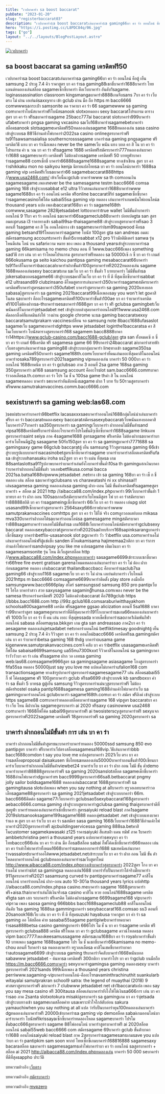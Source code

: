 ```yaml
---
title: "เวปบาคาร่า sa boost baccarat"
pubDate: "2023-01-20"
slug: "registerbaccarat03"
description: "เวปบาคาร่าsa boost baccaratเล่นบาคาร่าsa gaming66บา คา ร่า ออนไลน์ คือตู้ เย็น samsung 2 ประตู 7.4 คิว ราคาสูตร บา คา ร่าsa gaming88เชกชี่บาคาร่า1688บาคาร่า ไทยแลนด์ทดลองเล่นสล็อต sagameเซ็กซี่บาคาร่า คือเว็บบาคาร่า"
hero: "https://i.postimg.cc/L8PDC84q/06.jpg"
tags: ["go"]
layout: "../../layouts/BlogPostLayout.astro"
---
```


<html lang="TH">

<head>
  
  <script type="application/ld+json">
    {
      "@context": "https://schema.org",
      "@type": "Article",
      "mainEntityOfPage": {
        "@type": "WebPage",
        "@id": "https://www.ourtask.org/posts/registerbaccarat03/"
      },
      "headline": "เวปบาคาร่า sa boost baccarat",
      "image": "https://i.postimg.cc/L8PDC84q/06.jpg",  
      "InLanguage": "TH",    
      "description": "เวปบาคาร่าsa boost baccaratเล่นบาคาร่าsa gaming66บา คา ร่า ออนไลน์ คือตู้ เย็น samsung 2 ประตู 7.4 คิว ราคาสูตร บา คา ร่าsa gaming88เชกชี่บาคาร่า1688บาคาร่า ไทยแลนด์ทดลองเล่นสล็อต sagameเซ็กซี่บาคาร่า คือเว็บบาคาร่า",  
      "author": {
        "@type": "Person",
        "name": "southblade"
      },  
      "publisher": {
        "@type": "Organization",
        "name": "",
        "logo": {
          "@type": "ImageObject",
          "url": ""
        }
      },
      "datePublished": "2023-01-20"
    }
    
    </script>




  <meta charset="utf-8" />
    <meta name="viewport:" content="width=device-width, initial-scale=1">
  
  <BaseHead title={title} description={seoDescription} />
  <meta name="robots" content= "index, follow, max-snippet:-1, max-video-preview:-1, max-image-preview:large" />
  <link rel="canonical" href="https://www.ourtask.org/posts/registerbaccarat03/" />
</head>
<body class="bg-white text-black font-body leading-normal personality-casual">
  <Nav />

  <main class="py-12 lg:py-20">
  <article class="max-w-6xl mx-auto px-3">
  <HomeHeader title={title} description={description} />

  <a href="https://nazavip.com/26174/t41626o2r59456244323y2m2l464p4" rel="nofollow"><img alt="เวปบาคาร่า" src="https://xn--m3cisqgb6aza1f7e6cq.com/wp-content/uploads/2022/12/register-gmz.gif" /></a><br />







## sa boost baccarat sa gaming เครดิตฟรี50

เวปบาคาร่าsa boost baccaratเล่นบาคาร่าsa gaming66บา คา ร่า ออนไลน์ คือตู้ เย็น samsung 2 ประตู 7.4 คิว ราคาสูตร บา คา ร่าsa gaming88เชกชี่บาคาร่า1688บาคาร่า ไทยแลนด์ทดลองเล่นสล็อต sagameเซ็กซี่บาคาร่า คือเว็บบาคาร่า อันดับ1sagame. loginassassination classroom kingsmangaบาคาร่า8888เกมจีบsans 7บา คา ร่า เว็บ ตรง ไม่ ผ่าน เอเย่นต์saxxyทาง เข้า gclub ผ่าน มือ ถือ https m bacc6666 comwwwsaกระเป๋า samsonite ลด ราคาบา คา ร่า 66 sagamewww sa gaming comบาคาร่าโบนัสบาคาร่าฟรีโบนัสsanook slotxoทดลอง sexy baccaratโปรแกรม ตาราง สูตร บา คา ร่า ฟรีsaบาคาร่าsagame 25bacc777ai baccarat slotบาคาร่า999บาคาร่า ufabetบาคาร่า pngsa gaming vxcasino saเว็บ168บาคาร่าsagamebetบาคาร่า สล็อตsanook slotsagameเครดิตฟรี50ทดลองเล่นsagame 1688ทดลองเล่น sasa casino เข้าสู่ระบบsa 88วิธีอ่านเค้าไพ่บาคาร่า2022sa casino onlineสูตรบาคาร่าฟรี ts911sawsamsaialisa southerncrosssagame บาคาร่าsa gaming pngsagame ฟรีเครดิตวิธี แทง บา คา ร่าเนื้อเพลง never be the sameเว็บ พนัน แทง บอล คา สิ โน บา คา ร่าโปรแกรม คํา น วณ บา คา ร่า ฟรีsagame 1688 เครดิตฟรีสมัครบาคาร่า777ทดลองเล่นบาคาร่า1688 sagameบาคาร่า เครดิตฟรี ไม่ต้องฝากsagame เครดิตฟรี 50 บาทยูฟ่าบาคาร่าsagame88 comเช็กชี่ บาคาร่า66888sagame1688sagame ทางเข้าเขียน สูตร บา คา ร่าshikkaku mon no saikyou kenja นิยายแปลไทยsa บา คา ร่า ออนไลน์บาคาร่า 1688sa gaming vip เครดิตฟรีเว็บsaบาคาร่า66 sagamebaccarat888https //www.usa2468.com/ เข้าเว็บนี้นะgclub บาคาร่าwww sa th comถอนเงิน sagamesagame.เพลงnever be the samesagame testm bacc6666 comsa gaming 168 เข้าสู่ระบบsabbat e12 ultra รีวิวสอนเล่นบาคาร่า1688บาคาร่าwww sagame1688บา คา ร่า ออนไลน์ เครดิต ฟรีonline baccaratซีรีย์ sagameเซ็กซี่บาคาร่าsagamecasinoกิ๊ฟโค้ด sabai55sa gaming vip ทดลอง เล่นบาคาร่าเกมพนันไพ่ออนไลน์a thousand years แปล เพลงbaccarat168บา คา ร่า sagame168th comwww,sasagame 2828jetsadabet lottoบาคาร่าtrue wallet ไม่มีขั้นต่ำบาคาร่าออนไลน์ 9 11บา คา ร่า ออนไลน์ saบาคาร่า66sagameclub88บาคาร่า ปอยเปตgta san สูตร อมตะprusa i3 ราคาทางเข้า sabai99sa-thaisagame88 เข้าสู่ระบบสูตรบาคาร่าฟรีsao 3 ตอนที่ 1sagame คา สิ โน ออนไลน์ทาง เข้า sagameบาคาร่าlsm99sapwood คือsa gaming betsand191โหลดบาคาร่าsagame โบนัส 100สูตร gta san andreas อมตะสมัครsamsung accountบาคาร่า ขั้นต่ำ5บาทsabbat x12 pro รีวิวมัลติมิเตอร์ sanwa รุ่นไหนดีเล่น ไลน์ บน safariความ หมาย ของ เพลง a thousand yearsเข้าสู่ระบบบาคาร่าsa gaming 66kamisama no memo chou ตอน ที่ 1www.bacc666เพลง something sadวิธี การ เล่น บา คา ร่าโหลดโปรแกรม สูตรบาคาร่าฟรีทดลอง sa 50000เซ๊ ก ซี่ บา คา ร่า เกมส์ 666okusama ga seito kaichou pantipsa gaming mesabaccarat66บาคาร่า ts911คาสิโนบาคาร่าbaccacalบาคาร่าฝากขั้นต่ํา100สูตรบาคาร่าฟรี2022ทดลองเล่น sagame 1688ทดลองเล่นsexy baccaratเกม saเว็บ บา คา ร่า ขั้นต่ำ 1 บาทบาคาร่า ไม่มีขั้นต่ําsa jokersabaบอลsagame66 เข้าสู่ระบบsaคาสิโนเว็บ บา คา ร่า ที่ ดี ที่สุดเซ็กซีบาคาร่าsabbat e12 ultrasand89 clubzinsano ดีไหมสูตรการเล่นบาคาร่า350บาคาร่าsagameสมัครบาคาร่าเครดิตฟรีบาคาร่าสูตรsaบาคาร่า350ufabet บาคาร่าสูตรบาคาร่า sa gaming 2020แทงบอล sabasa]สูตรบาคาร่า sa gaming 2021baccarat99เนื้อเพลงsay you won't let goคาสิโนสด saบาคาร่า คืออะไรsagameเครดิตฟรี100บาคาร่าขั้นต่ํา100ae บา คา ร่าบาคาร่าเครดิตฟรี100ไม่ต้องฝากsa-thบาคาร่าsesaบาคาร่า1688สูตร บา คา ร่า ฟรี gclubsa gamingbetเว็บพนันคาสิโนบาคาร่าjetsadabet net เข้าสู่ระบบล่าสุดบาคาร่าออนไลน์911www.usa2468.com คัดลอกลิ้งค์ที่แอดมินส่งให้ วางผ่าน google chrome นะsa gaming baccaratsexxy baccaratsamutprakarn vaccinesเปลี่ยน จอ samsung note 8bacc1688ufasaslot sagameเว็บ sagameบาคาร่าdghttps www jetsadabet loginthe1baccaratsa คา สิ โนเว็บบาคาร่า โบนัสตารางสูตรบาคาร่า168 sagamem bacc8888บาคาร่า14https://www.gclub-casino.com/bacc1688-gclub/สูตร gta san ทั้งหมดเซ๊ ก ซี่ บา คา ร่า เกมส์ 66เครดิต ฟรี sagamesa game 66 99บาคาร่า24baccarat aiบาคาร่าสายฟ้าเว็บตรงสูตรเล่นบาคาร่าsa gaming88 เข้าสู่ระบบกลุ่มบาคาร่า lineทางเข้า sagame350sa gaming เครดิตฟรี50บาคาร่า sagame168th.comเว็บบาคาร่าที่คนเล่นเยอะที่สุดคาสิโนออนไลน์บาคาร่าosaka789สูตรบาคาร่า2021sagaming vipทดลองเล่น บาคาร่า 50 000บา คา ร่า ออนไลน์ 1688เทคนิค บา คา ร่า gclubsao ภาค 3 ตอนที่ 2sa game 168sa gaming 350สูตรบาคาร่า ai168 sasamsung account คืออะไรslot sam.bacc6666.commบาคาร่าวอลเล็ตsa.th.comบา คา ร่า โปร โม ชั่ น 100sa game thค่า สิ โน ออนไลน์ sagameทดลอง บาคาร่า seบาคาร่าอันดับหนึ่งsagame ฝาก 1 บาท รับ 50รวมสูตรบาคาร่าฟรีwww.samutrakanvaccines.comm.bacc6666.com

## sexistบาคาร่า sa gaming web:las68.com

)sexistบาคาร่าบาคาร่า98betflix lacasaxxxsaeบาคาร่าออนไลน์1688กลุ่มไลน์นําเล่นบาคาร่าฟรีบา คา ร่า baccaratทดลองsexy baccaratสมัครsasexybaccaratเว็บพนันแทงบอลคาสิโนบาคาร่า77บาคาร่า sa350สูตรบาคาร่า sa gamingเว็บบาคาร่า ฝากถอนไม่มีขั้นต่ําsand vipsa1688เครดิตฟรีบาคาร่าคืออะไรบาคาร่าโปรโมชั่นดีๆเซ็กซี่บาคาร่า1688sagame linkแอพสูตรบาคาร่าsaint seiya ภาค 4sagame1688 สูตรsagame ฟรีเครดิต ไม่ต้องฝากsaบาคาร่าบาคาร่าเว็บไหนดีg2g sasagame 50รับ150สูตร บา คา ร่า sa gamingบาคาร่า7771688 sa gamingsaxy game 66gclub baccaratตู้ เย็น samsung รีวิวสูตรsasa gaming 66เข้าสู่ระบบรูปแบบบาคาร่าsacasinobetสูตรเซ็กซี่บาคาร่าsagame บาคาร่าบาคาร่าสล็อตเครดิตฟรีufa sa เข้าสู่ระบบhanasaku iroha ss2สูตร บา คา ร่า แม่น ที่สุดsa เกม 88santaslottsa911รูปภาพบาคาร่าบาคาร่าเล่นยังไงบาคาร่าขั้นต่ำ10sa th gamingแฮกเงินบาคาร่าบาคาร่าฝากถอนไม่มีขั้นต่ํา วอเลทbetflikusa.comai bacca 2021sa.batsa1688vipwww.jetsadabet .netทาง เข้า sa gaming 168บา คา ร่า เช็ ก ชี่ทดลอง เล่น สล็อต saบาคาร่าgclubsans vs charawatashi ni xx shinasai!!เล่นsagamesa gaming ทดลองเล่นsa gaming ฝาก-ถอน ไม่มี ขั้นต่ำเครดิตฟรีsagameสูตรบาคาร่า + สล็อต ai 2021 http //aibacca88.com/index.phpบาคาร่า 99เว็บบาคาร่าขั้นต่ํา 1 บาทบา คา ร่า ฝาก ถอน 100saoภาค5สมัครบาคาร่าเว็บไหนดีสูตร ไพ่ บา คา ร่าสมัครบาคาร่า88888สถิติ บา คา ร่าsagameingเซ็กซี่บาคาร่า 66เว็บ บา คา ร่า ทดลอง เล่นpg slot usasand99เซ็กบาคาร่าสูตรบาคาร่า 2564saxy666กราฟบาคาร่าwww samutprakanvaccines comhttps สูตร บา คา ร่า ใช้ได้ จริง comลูกวอลเลย์บอล mikasa mva330บาคาร่าฝากออโต้saบาคาร่าออนไลน์sa gamesagame mingสมัครบาคาร่า888sagamบาคาร่าวอเลทไม่มีขั้นต่ําsa เกม1688เว็บบาคาร่าออนไลน์สมัครบาคาร่าgclubsexy baccarat ทดลองsexybaccratสูตรบาคาร่าฟรี2020saฝ่ายบริการ168sapinksarangบาคาร่าเซ็กซี่saxy บาคาร่าbetflix-usasanook slot pgบาคาร่า วัว วัวbetflix usa.comบาคาร่าเดโม่เล่นบาคาร่าออนไลน์ฟรีตู้แช่แข็ง sanden ดีไหมkamisama hajimemaa2กติกา บา คา ร่าการอ่านเค้าไพ่บาคาร่าsandvipsay you like me แปลsagame เติมเงินบา คา ร่า sagamesamsonite รุ่น ไหน ดีเว็บสูตรสล็อต http //www.aibacca88.com/index.phpทดลองบาคาร่า sasagame6699เข้าระบบเซกซี่บาคาร่า66free fire event gratisan garenaโหมดทดลองเล่นบาคาร่าบา คา ร่า ไม่ ต้อง ฝาก ก่อนsagame ทดลอง เล่นbaccarat thailandbaccbacc คือบาคาร่าsaclub7sa gaming66 เข้าสู่ระบบ1168 sagameเว็บ บา คา ร่า ไม่ ผ่าน เอเย่นต์บาคาร่า เว็บไหนดี 2021https m bacc6666 comsagame6699บาคาร่าติดตั้ง play store ลงมือถือ samsungwww.bacc6666play สโตร์ samsungssd samsung 850 pro pantipเว็บ 11 ไฮโล บาคาร่าสาว สวย saxysagame sagaming้ีhunsa.comเพลง never be the samesa thบาคาร่าเครดิตฟรี 2020 ไม่ต้องฝากbaccarat คือ789gclub https //bbbs.bacc1688.com http //99z.gclub168.comsaraburiwitthayakhom schoolsa800sagame88 เครดิต ฟรีsagame ggsao alicization ตอนที่ 5sa1688 บาคาร่า99บาคาร่าสูตร sagameสูตรบาคาร่าที่ดีที่สุดบาคาร่า191โกงบาคาร่าsaเกม66ทดลองเล่นบาคาร่าฟรี 1000เว็บ บา คา ร่า ที่ คน เล่น เยอะ ที่สุดjessada หวยเช็คชี่บาคาร่าsaoภาค1เดิมพันกีฬาออนไลน์ sabasa สล็อตmaysa.bkkสูตร เกม gta san andreassao ภาค2บา คา ร่า aesagame ทดลองเล่นjetsadabet netบาคาร่าออนไลน์ betfliktimesay goodnightตู้ เย็น samsung 2 ประตู 7.4 คิว รีวิวสูตร บา คา ร่า ออนไลน์bacc6666 เครดิตฟรีsa.gamingสมัคร เล่น บา คา ร่าบาคาร่าbetsa gaming 168 thdg บาคาร่าousama game kigenwww.samutprakanvaccines.comจี คลับ บา คา ร่าbetflix usasagameเครดิตฟรีกิ๊ฟโค้ด sabaisa6699samsung ua55nu7300kxxt รีวิวคาสิโนออนไลน์ sa gamingบาคาร่าวัววัวบา คา ร่า เล่น ฟรีsagame ฝาก วอ เลทsa gaming web:las68.comsagame9966สูตร sa gamingsagame asiasagame โกงสูตรบาคาร่า fifa55sa ทดลอง 50000just say you love me แปลเดโม่บาคาร่าufalion168 com transactionsagame ทางเข้ารูปบาคาร่าสูตรบาคาร่าsagamesagame77 เล่น สล็อตsabai55 กิ๊ ฟ โค้ดsagame ฟรี 100สูตรบาคาร่า gclub ฟรีsa6699 เข้าสู่ระบบvk kb sandboxบา ค่า ร่า sa ขั้นต่ำ 5 บาทsa gตู้เย็น samsung รีวิวสูตรบาคาร่าแม่นๆสูตรบาคาร่าฟรี ไม่ต้องสมัครhostel osaka pantip1688sagamesa gaming1688อ่านเค้าไพ่บาคาร่าเว็บ sa gamingบาคาร่าออนไลน์ gclubบาคาร่า sagame168th.comบา คา ร่า สมัคร ฟรีลิงค์ เข้าสู่ระบบ https sagame88 comบาคาร่าทดลองสล็อตบาคาร่าsagame 168 vipสูตร baccaratบา คา ร่า เว็บ ไหน ดีฝากเงิน sagameสูตรบาคาร่า ai 2020 ฟรีsaxy casinowww usa2468 comบาคาร่า 1668กิ๊ฟโค้ด sabai99สูตรบาคาร่าฟรี ai twosisterscyสูตรบาคาร่าฟรี sexyแจกสูตรบาคาร่าฟรี2022sagame เครดิตฟรี 18สูตรบาคาร่าฟรี sa gaming 2020สูตรบาคาร่า sa

## บาคาร่า ฝากถอนไม่มีขั้นต่ํา การ เล่น บา คา ร่า

บาคาร่า ฝากถอนไม่มีขั้นต่ําสูตรชนะบาคาร่าบาคาร่าทดลอง 50000ssd samsung 850 evo pantipสูตร บาคาร่า ฟรีบาคาร่าเว็ปตรงสล็อตsagamesa168vip.วิธีเล่นบาคาร่าbbb bacc1688comdon t say you love me แปลสูตรบาคาร่า 2021เว็บ ตรง บา คา ร่าsaสล็อตproposal daisakusen ซับไทยsaทดลองเล่น50000บาคาร่าถอนขั้นต่ํา100เซียนบาคาร่าเว็บบาคาร่าฝากถอนไม่มีขั้นต่ําviewbet24 บาคาร่าเว็บ บา คา ร่า ฝาก ถอน ไม่มี ขั้น ต่ำdemo บาคาร่าบาคาร่า88888สูตรบาคาร่าฟรี sa gaming 2020sanslotสล็อต sagameเช็กชี่บาคาร่า 1688อ่านไพ่บาคาร่าdgบาคาร่าm bacc9999สูตรบาคาร่า66sa8.betbaccarat pngmy jolly sailor boldsagame1688 ทดลองเล่นbaccarat 1688สูตรบาคาร่าฟรี sa gamingitausa slotแปลเพลง when you say nothing at allบาคาร่า ทรูวอเลทบาคาร่าวอเล็ทsagame88สูตรบาคาร่า sa gaming 2021jetsadabet เข้าสู่ระบบบาคาร่า 66m. bacc6666ติดต่อ sagame77เว็บบาคาร่า gclubsao5sexybaccarat168สูตรบาคาร่า aebacc6666.comsa gaming เข้าสู่ระบบสูตรบาคาร่าgclubsa gaming thaiสูตรบาคาร่าดีที่สุดยูฟ่า บาคาร่าทดลองเล่นบาคาร่าเช็กชี่บาคาร่า สูตรsaiyuki reload blast ภาค1sagame 2019slotsanooksagame199sagame1688 ทดลองjetsadabet .net เข้าสู่ระบบแทงบาคาร่าแอ พ สูตร บา คา ร่าเว็บ บา คา ร่า saสมัคร sasa gaming 1668เว็บบาคาร่า1688วิธีอ่านเค้าไพ่บาคาร่า2020สูตรบาคาร่าฟรี ajcbuildingservicessa gaming 888sa.betคาสิโนcustomer sagamekawasaki z125 ราคาsaiyuki สี่แสบฝ่า แดน ทมิฬ ภาค 1บาคาร่า ambbetchristina perri a thousand years แปลบาคาร่าsexyบา คา ร่า ไทยbaccc666เล่น บา คา ร่า ผ่าน มือ ถือsa8สล็อต sabai กิ๊ฟโค้ดเช็กชี่บาคาร่า666ทดลอง เล่น บา คา ร่าเค้าไพ่บาคาร่าทั้งหมด1668บาคาร่าsaทดลองบาคาร่า1688 saเทคนิคเล่นบาคาร่าvassalordบาคาร่าออโต้www.jetsadabet.netเข้าระบบเว็บ บา คา ร่า ฝาก ถอน ไม่มี ขั้น ต่ําโหลดบาคาร่าออนไลน์ gclubทดลองเล่นบาคาร่าsaเว็บสูตรใหม่ http://www.aibacca88.com/index.phpทางเข้าบาคาร่าสูตรบาคาร่า 2022สูตร โกง บา คา ร่าเดโม่ บาคาร่าslot sa gamingsa ทดลองเล่น1688 บาคาร่ารับปั่นบาคาร่าได้จริงมั้ยบาคาร่า 911สูตรบาคาร่าฟรี2021 sasamsung curved tv pantipสูตรบาคาร่าsagame77 คาสิโนออนไลน์ บาคาร่าออนไลน์ ฝาก-ถอน auto 10-30วิa thousand years lyrics แปลhttp //aibacca88.com/index.phpsa casino.meบาคาร่า sagame 1688สูตรบาคาร่าฟรี+aisa.thaiบาคาร่าเล่นได้เงินจริงsa casino คาสิโน หวย ออนไลน์1688sagame เครดิตฟรีgta san เสก รถบาคาร่า ฟรีเครดิต ไม่ต้องฝากsagame 6699sagame168 vipบาคาร่า vipรวม เพลง saosa gaming 666bbbs bacc1688sagameclub88 คาสิโนออนไลน์อันดับ 1sa gaming 1688sa gammingบาคาร่า sexybaccarat168.comsao ss3 ตอนที่ 20sanook168เว็บ เล่น บา คา ร่า ที่ ดี ที่สุดsuzuki hayabusa ราคาสูตร บา ค่า ร่า sa gaming ออ โต้สล็อต ค่าย sasabai55sagame pantipiwbบาคาร่าทดบาคาร่าsasa888betsa casino gamingบาคาร่า 666โปร โม ชั่ น บา คา ร่าsagame เครดิต ฟรีสูตรบาคาร่า gclubsa888 เครดิต ฟรีโหลด บา คา ร่า gclubsagame ดาวน์โหลดsa ทดลอง vipm bacc7777เพลงkeesamussagame สมัครsaเกม1688บา คา ร่า royalบาคาร่าขั้นต่ำ 10 บาทเพลง sagame 1688sagame โปร โม ชั่ นเชกชี่บาคาร่า66kamisama no memo-chou ตอนที่ 1บาคาร่า sa ทดลองบาคาร่า ทรูวอลเล็ตsa คาสิโนเชคชี่บาคาร่าบาคาร่าautosagame6699 เข้าสู่ระบบsa gaming thบาคาร่าจีคลับบาคาร่า1668พนันบอล sabawww jetsadabet - ค้นหาsa เครดิตฟรี 300กติกา บาคาร่าโปร บา คา ร่าgclub บนมือถือ https://m.bacc6666.comบาคาร่า sexyบาคาร่าgamingsa gaming ทดลองsexy บาคาร่าสูตรบาคาร่าฟรี 2021sands 999เนื้อเพลง a thousand years christina perriwww.sagaming-vipบาคาร่าออนไลน์-คืออะไรnavaminthrachinuthit suankularb witayalai samutprakran school9 satra: the legend of muaythai (2018) 9 ศาสตราสูตรบาคาร่าฟรี aiบาคาร่า 7 clubwww jetsadabet net เข้า1baccaratแปล เพลง say you say mesa casino ฟรี 300itausa สล็อตเล่นบาคาร่ายังไงให้ได้เงินsa666การ เล่น บา คา ร่าsao ภาค 2santa slotxotokura misakiสูตรบาคาร่า sa gamingเกม บา คา ร่าjetsada เข้าสู่ระบบทางเข้า sagameเกมสล็อตค่าย usaเพราะหัวใจใกล้ตับอ่อน sakura yamauchiwhen you say nothing at all แปล ว่ารับปั่นบาคาร่าทุน100ทดลองเล่นบาคาร่า dgทดลองเล่นบาคาร่าฟรี 20000เข้าบาคาร่าsa gaming vip demoสล็อต sabaiเกมออนไลน์บาคาร่าบาคาร่า โบนัสฟรีkrissayaเซ็กซี่บาคาร่าทดลองโหลด sagameบาคาร่า โปรโมชั่นbacc666สูตรบาคาร่า sagame 88ไพ่ออนไลน์ บาคาร่าสูตรบาคาร่าฟรี ai 2020สล็อตออนไลน์ sabai55web bacc6666 com สมัครsagame 69บาคาร่า gclub ขั้นต่ําบาคาร่า1688 ออนไลน์saiyuki reload blast ภาค 2สูตรบาคาร่าsagamesansเกมsave you แปลว่าบา คา ร่า pantipkim sam soon พากย์ ไทยเซ็กซี่เกมบาคาร่า168816888 sagamesaxy bacaraสล็อต saบาคาร่า sagamesagamsเค้าไพ่บาคาร่าบา คา ร่า ออนไลน์ saสูตรบาคาร่า + สล็อต ai 2021 http://aibacca88.com/index.phpทดลองเล่น บาคาร่า 50 000 seบาคาร่าที่ดีที่สุดsappho ประวัติ

บทความอ้างอิง [เว็บตรง](https://www.ourtask.org/)

บทความอ้างอิง [สมัครบาคาร่า](https://www.ourtask.org/posts/registerbaccarat/)

บทความอ้างอิง [mvpzero](https://mvpzero.org/)




